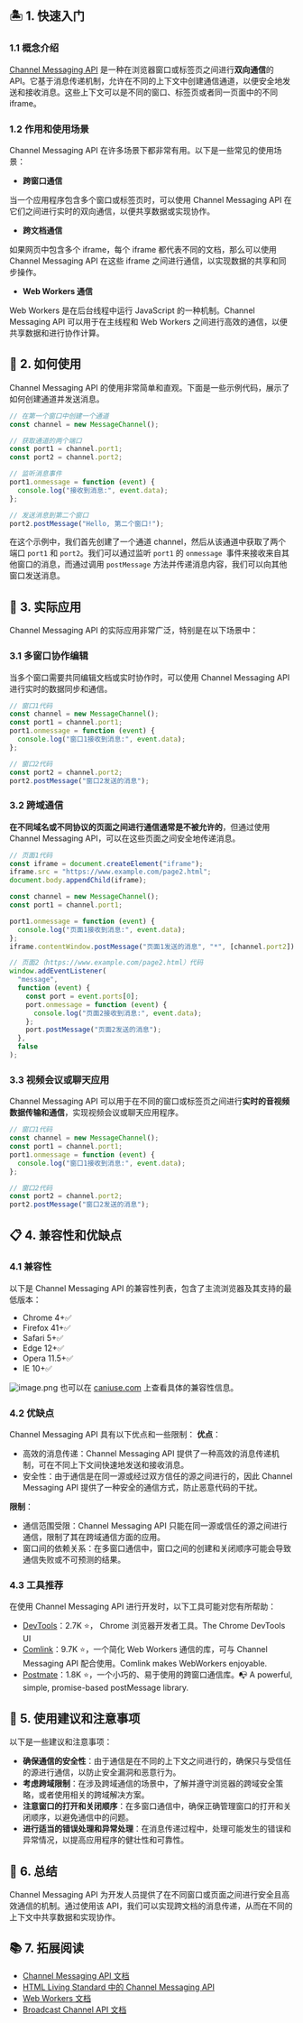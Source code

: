 ## 🏝 1. 快速入门

### 1.1 概念介绍

[Channel Messaging API](https://developer.mozilla.org/zh-CN/docs/Web/API/Channel_Messaging_API) 是一种在浏览器窗口或标签页之间进行**双向通信**的 API。它基于消息传递机制，允许在不同的上下文中创建通信通道，以便安全地发送和接收消息。这些上下文可以是不同的窗口、标签页或者同一页面中的不同 iframe。

### 1.2 作用和使用场景

Channel Messaging API 在许多场景下都非常有用。以下是一些常见的使用场景：

- **跨窗口通信**

当一个应用程序包含多个窗口或标签页时，可以使用 Channel Messaging API 在它们之间进行实时的双向通信，以便共享数据或实现协作。

- **跨文档通信**

如果网页中包含多个 iframe，每个 iframe 都代表不同的文档，那么可以使用 Channel Messaging API 在这些 iframe 之间进行通信，以实现数据的共享和同步操作。

- **Web Workers 通信**

Web Workers 是在后台线程中运行 JavaScript 的一种机制。Channel Messaging API 可以用于在主线程和 Web Workers 之间进行高效的通信，以便共享数据和进行协作计算。

## 🎨 2. 如何使用

Channel Messaging API 的使用非常简单和直观。下面是一些示例代码，展示了如何创建通道并发送消息。

```javascript
// 在第一个窗口中创建一个通道
const channel = new MessageChannel();

// 获取通道的两个端口
const port1 = channel.port1;
const port2 = channel.port2;

// 监听消息事件
port1.onmessage = function (event) {
  console.log("接收到消息:", event.data);
};

// 发送消息到第二个窗口
port2.postMessage("Hello, 第二个窗口!");
```

在这个示例中，我们首先创建了一个通道 channel，然后从该通道中获取了两个端口 `port1` 和 `port2`。我们可以通过监听 `port1` 的 `onmessage `事件来接收来自其他窗口的消息，而通过调用 `postMessage` 方法并传递消息内容，我们可以向其他窗口发送消息。

## 🧭 3. 实际应用

Channel Messaging API 的实际应用非常广泛，特别是在以下场景中：

### 3.1 多窗口协作编辑

当多个窗口需要共同编辑文档或实时协作时，可以使用 Channel Messaging API 进行实时的数据同步和通信。

```javascript
// 窗口1代码
const channel = new MessageChannel();
const port1 = channel.port1;
port1.onmessage = function (event) {
  console.log("窗口1接收到消息:", event.data);
};

// 窗口2代码
const port2 = channel.port2;
port2.postMessage("窗口2发送的消息");
```

### 3.2 跨域通信

**在不同域名或不同协议的页面之间进行通信通常是不被允许的**，但通过使用 Channel Messaging API，可以在这些页面之间安全地传递消息。

```javascript
// 页面1代码
const iframe = document.createElement("iframe");
iframe.src = "https://www.example.com/page2.html";
document.body.appendChild(iframe);

const channel = new MessageChannel();
const port1 = channel.port1;

port1.onmessage = function (event) {
  console.log("页面1接收到消息:", event.data);
};
iframe.contentWindow.postMessage("页面1发送的消息", "*", [channel.port2]);

// 页面2（https://www.example.com/page2.html）代码
window.addEventListener(
  "message",
  function (event) {
    const port = event.ports[0];
    port.onmessage = function (event) {
      console.log("页面2接收到消息:", event.data);
    };
    port.postMessage("页面2发送的消息");
  },
  false
);
```

### 3.3 视频会议或聊天应用

Channel Messaging API 可以用于在不同的窗口或标签页之间进行**实时的音视频数据传输和通信**，实现视频会议或聊天应用程序。

```javascript
// 窗口1代码
const channel = new MessageChannel();
const port1 = channel.port1;
port1.onmessage = function (event) {
  console.log("窗口1接收到消息:", event.data);
};

// 窗口2代码
const port2 = channel.port2;
port2.postMessage("窗口2发送的消息");
```

## 📋 4. 兼容性和优缺点

### 4.1 兼容性

以下是 Channel Messaging API 的兼容性列表，包含了主流浏览器及其支持的最低版本：

- Chrome 4+✅
- Firefox 41+✅
- Safari 5+✅
- Edge 12+✅
- Opera 11.5+✅
- IE 10+✅

![image.png](https://cdn.nlark.com/yuque/0/2023/png/186051/1685928391112-5962f7c9-5494-48e1-b10f-5f6daeb1ebda.png#averageHue=%23dcccb5&clientId=u07c2bb07-a58e-4&from=paste&height=586&id=ud8ea5035&originHeight=586&originWidth=1449&originalType=binary&ratio=1&rotation=0&showTitle=false&size=89192&status=done&style=none&taskId=ufd367bdc-03cd-46a8-bf56-f76a0fc6773&title=&width=1449)
也可以在 [caniuse.com](https://caniuse.com/?search=Channel%20messaging) 上查看具体的兼容性信息。

### 4.2 优缺点

Channel Messaging API 具有以下优点和一些限制：
**优点**：

- 高效的消息传递：Channel Messaging API 提供了一种高效的消息传递机制，可在不同上下文间快速地发送和接收消息。
- 安全性：由于通信是在同一源或经过双方信任的源之间进行的，因此 Channel Messaging API 提供了一种安全的通信方式，防止恶意代码的干扰。

**限制**：

- 通信范围受限：Channel Messaging API 只能在同一源或信任的源之间进行通信，限制了其在跨域通信方面的应用。
- 窗口间的依赖关系：在多窗口通信中，窗口之间的创建和关闭顺序可能会导致通信失败或不可预测的结果。

### 4.3 工具推荐

在使用 Channel Messaging API 进行开发时，以下工具可能对您有所帮助：

- [DevTools](https://github.com/ChromeDevTools/devtools-frontend)：2.7K ⭐， Chrome 浏览器开发者工具。The Chrome DevTools UI
- [Comlink](https://github.com/GoogleChromeLabs/comlink)：9.7K ⭐，一个简化 Web Workers 通信的库，可与 Channel Messaging API 配合使用。Comlink makes WebWorkers enjoyable.
- [Postmate](https://github.com/dollarshaveclub/postmate)：1.8K ⭐，一个小巧的、易于使用的跨窗口通信库。📭 A powerful, simple, promise-based postMessage library.

## 🎯 5. 使用建议和注意事项

以下是一些建议和注意事项：

- **确保通信的安全性**：由于通信是在不同的上下文之间进行的，确保只与受信任的源进行通信，以防止安全漏洞和恶意行为。
- **考虑跨域限制**：在涉及跨域通信的场景中，了解并遵守浏览器的跨域安全策略，或者使用相关的跨域解决方案。
- **注意窗口的打开和关闭顺序**：在多窗口通信中，确保正确管理窗口的打开和关闭顺序，以避免通信中的问题。
- **进行适当的错误处理和异常处理**：在消息传递过程中，处理可能发生的错误和异常情况，以提高应用程序的健壮性和可靠性。

## 🍭 6. 总结

Channel Messaging API 为开发人员提供了在不同窗口或页面之间进行安全且高效通信的机制。通过使用该 API，我们可以实现跨文档的消息传递，从而在不同的上下文中共享数据和实现协作。

## 📚 7. 拓展阅读

- [Channel Messaging API 文档](https://developer.mozilla.org/en-US/docs/Web/API/Channel_Messaging_API)
- [HTML Living Standard 中的 Channel Messaging API](https://html.spec.whatwg.org/multipage/web-messaging.html#channel-messaging)
- [Web Workers 文档](https://developer.mozilla.org/en-US/docs/Web/API/Web_Workers_API)
- [Broadcast Channel API 文档](https://developer.mozilla.org/en-US/docs/Web/API/Broadcast_Channel_API)
